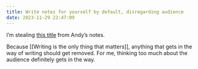 ```yaml
---
title: Write notes for yourself by default, disregarding audience
date: 2023-11-29 22:47:09
---
```


I’m stealing [this title](https://notes.andymatuschak.org/zXDPrYcxUSZbF5M8vM5Y1U9) from Andy’s notes.

Because [[Writing is the only thing that matters]], anything that gets in the way of writing should get removed. For me, thinking too much about the audience definitely gets in the way.